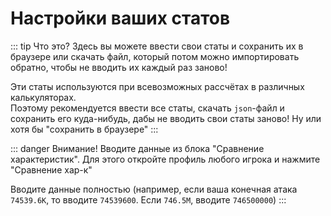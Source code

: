 <script setup>
import VHeroStats from '../../../components/common/VHeroStats.vue'
</script>

# Настройки ваших статов

::: tip Что это?
Здесь вы можете ввести свои статы и сохранить их в браузере или скачать файл, который потом можно импортировать обратно, чтобы не вводить их каждый раз заново!

Эти статы используются при всевозможных рассчётах в различных калькуляторах.\
Поэтому рекомендуется ввести все статы, скачать `json`-файл и сохранить его куда-нибудь, дабы не вводить свои статы заново! Ну или хотя бы "сохранить в браузере"
:::

::: danger Внимание!
Вводите данные из блока "Сравнение характеристик". Для этого откройте профиль любого игрока и нажмите "Сравнение хар-к"

Вводите данные полностью (например, если ваша конечная атака `74539.6К`, то вводите `74539600`. Если `746.5М`, вводите `746500000`)
:::

<VHeroStats />